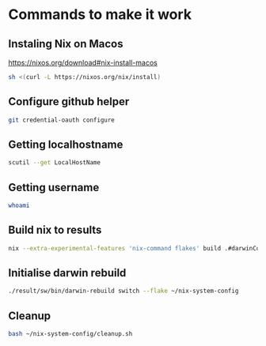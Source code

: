 # Commands to make it work

## Instaling Nix on Macos

<https://nixos.org/download#nix-install-macos>

```bash
sh <(curl -L https://nixos.org/nix/install)
```

## Configure github helper

```bash
git credential-oauth configure
```

## Getting localhostname

```bash
scutil --get LocalHostName
```

## Getting username

```bash
whoami
```

## Build nix to results

```bash
nix --extra-experimental-features 'nix-command flakes' build .#darwinConfigurations.your-local-hostname.system
```

## Initialise darwin rebuild

```bash
./result/sw/bin/darwin-rebuild switch --flake ~/nix-system-config
```

## Cleanup

```bash
bash ~/nix-system-config/cleanup.sh
```
